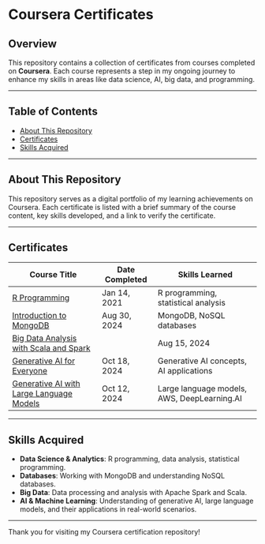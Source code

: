 # Coursera Certificates

## Overview
This repository contains a collection of certificates from courses completed on **Coursera**. Each course represents a step in my ongoing journey to enhance my skills in areas like data science, AI, big data, and programming.

---

## Table of Contents
- [About This Repository](#about-this-repository)
- [Certificates](#certificates)
- [Skills Acquired](#skills-acquired)

---

## About This Repository
This repository serves as a digital portfolio of my learning achievements on Coursera. Each certificate is listed with a brief summary of the course content, key skills developed, and a link to verify the certificate.

---

## Certificates

| Course Title                                                                                 | Date Completed | Skills Learned                              |
| -------------------------------------------------------- | -------------- | ------------------------------------------- |
| [R Programming](https://coursera.org/verify/5NGW6PNXQ7NL)           | Jan 14, 2021   | R programming, statistical analysis         |
| [Introduction to MongoDB](https://coursera.org/verify/C0UZWQKDOX9D) |    Aug 30, 2024   | MongoDB, NoSQL databases                    |
| [Big Data Analysis with Scala and Spark](https://coursera.org/verify/JF7WT3JX479X) |  | Aug 15, 2024   | Big data, Apache Spark, Scala               |
| [Generative AI for Everyone](https://coursera.org/verify/FJHRTCLZT3UB)  | Oct 18, 2024   | Generative AI concepts, AI applications     |
| [Generative AI with Large Language Models](https://coursera.org/verify/YVYI49G28YDB) | Oct 12, 2024   | Large language models, AWS, DeepLearning.AI |

---

## Skills Acquired
- **Data Science & Analytics**: R programming, data analysis, statistical programming.
- **Databases**: Working with MongoDB and understanding NoSQL databases.
- **Big Data**: Data processing and analysis with Apache Spark and Scala.
- **AI & Machine Learning**: Understanding of generative AI, large language models, and their applications in real-world scenarios.

---

Thank you for visiting my Coursera certification repository!
